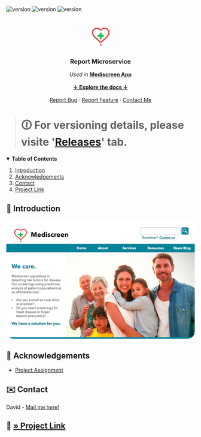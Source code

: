 ![version](https://img.shields.io/badge/Latest_Pre--release-v0.0.1-purple) ![version](https://img.shields.io/badge/Java-1.8.0__312-red) ![version](https://img.shields.io/badge/Spring_Boot-2.6.2-green)

<!-- PROJECT LOGO -->
<br />
<div align="center">
    <img src="src/main/resources/static/logo.png" alt="logo" height="64" />
    <h3 align="center">Report Microservice<i></i></h3>
    <p align="center">
        <i>Used in</i> <b><a href="https://github.com/s2680854/openclassrooms_9th-project_report-microservice">Mediscreen App</a></b>
        <br />
        <br />
        <a href="#summary"><strong>↓ Explore the docs ↓</strong></a>
        <br />
        <br />
        <a href="https://github.com/s2680854/openclassrooms_9th-project_note-microservice/issues">Report Bug</a>
        ·
        <a href="https://github.com/s2680854/openclassrooms_9th-project_note-microservice/issues">Report Feature</a>
        ·
        <a href="mailto:cordial.desk3307@fastmail.com">Contact Me</a>
    </p>
</div>

> # 🛈 For versioning details, please visite '[Releases](https://github.com/s2680854/openclassrooms_9th-project_note-microservice/releases)' tab.
>

<!-- TABLE OF CONTENTS -->
<details open="open">
<summary id="summary"><b>Table of Contents</b></summary>
    <ol>
        <li><a href="#introduction">Introduction</a></li>
        <li><a href="#acknowledgements">Acknowledgements</a></li>
        <li><a href="#contact">Contact</a></li>
        <li><a href="#project">Project Link</a></li>
    </ol>
</details>

<!-- INTRODUCTION -->
## 📝 Introduction
<p id="introduction"></p>

<div align="center">
    <img src="src/main/resources/static/intro.PNG" alt="header" />
</div>

<!-- ACKNOWLEDGEMENTS -->
## 📝 Acknowledgements
<p id="acknowledgements"></p>

* [Project Assignment](https://openclassrooms.com/fr/paths/191/projects/743/assignment)

<!-- CONTACT -->
## ✉️ Contact
<p id="contact"></p>

David - [Mail me here!](mailto:cordial.desk3307@fastmail.com)

## 🔗 [» Project Link](https://github.com/s2680854/openclassrooms_9th-project_note-microservice)
<p id="project"></p>
